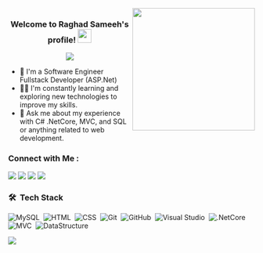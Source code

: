 
<img width="250" align="right" src="https://c.tenor.com/papK2E3wvMEAAAAd/fwow-ai.gif">

<h3 align="center">
  Welcome to Raghad Sameeh's profile!
  <img src="https://media.giphy.com/media/hvRJCLFzcasrR4ia7z/giphy.gif" width="28">
  
</h3>

<!-- Typing SVG by DenverCoder1 - https://github.com/DenverCoder1/readme-typing-svg -->
<p align="center">
  <a href="https://github.com/DenverCoder1/readme-typing-svg"><img src="https://readme-typing-svg.herokuapp.com/?lines=Fullstack%20web%20developer;Always%20learning%20new%20things&font=Fira%20Code&center=true&width=440&height=45&color=f75c7e&vCenter=true&size=22"></a>
  
</p> 

- 🏢 I'm a Software Engineer Fullstack Developer (ASP.Net)
- 👨‍💻 I'm constantly learning and exploring new technologies to improve my skills.
- 💬 Ask me about my experience with C# .NetCore, MVC, and SQL or anything related to web development.


### Connect with Me :

<a href="https://www.linkedin.com/in/raghadsameehelsharkawy/" target="_blank"><img src="https://img.shields.io/badge/-Raghad%20Sameeh-0077B5?style=for-the-badge&logo=Linkedin&logoColor=white"/></a>
<a href="https://www.facebook.com/RaghaddSameeh/" target="_blank"><img src="https://img.shields.io/badge/-Raghad%20Sameeh-0077B5?style=for-the-badge&logo=Facebook&logoColor=white"/></a>
<a href="mailto:RaghadSameehElsharkawy@gmail.com" target="_blank"><img src="https://img.shields.io/badge/-Raghad%20Sameeh-0077B5?style=for-the-badge&logo=Gmail&logoColor=red"/></a>
<a href="https://wa.me/201032861653" target="_blank"><img src="https://img.shields.io/badge/-Raghad%20Sameeh-0077B5?style=for-the-badge&logo=Whatsapp&logoColor=white"/></a>
### 🛠 &nbsp;Tech Stack
![MySQL](https://img.shields.io/badge/-MySQL-05122A?style=flat&logo=MySQL)&nbsp;
![HTML](https://img.shields.io/badge/-HTML-05122A?style=flat&logo=HTML5)&nbsp;
![CSS](https://img.shields.io/badge/-CSS-05122A?style=flat&logo=CSS3&logoColor=1572B6)&nbsp;
![Git](https://img.shields.io/badge/-Git-05122A?style=flat&logo=git)&nbsp;
![GitHub](https://img.shields.io/badge/-GitHub-05122A?style=flat&logo=github)&nbsp;
![Visual Studio](https://img.shields.io/badge/-Visual%20Studio-05122A?style=flat&logo=visual-studio&logoColor=007ACC)&nbsp;
![.NetCore](https://img.shields.io/badge/-.NetCore-05122A?style=flat&logo=.NetCore)&nbsp;
![MVC](https://img.shields.io/badge/-MVC-05122A?style=flat&logo=MVC)&nbsp;
![DataStructure](https://img.shields.io/badge/-DataStructure%20-05122A?style=flat&logo=DataStructure)&nbsp;




<a href="https://komarev.com/ghpvc/?username=RaghadSameeh&style=for-the-badge">
    <img src="https://komarev.com/ghpvc/?username=RaghadSameeh&style=for-the-badge">
</a>

